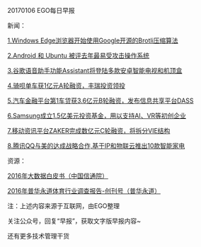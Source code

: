 20170106 EGO每日早报

新闻：

[1.Windows Edge浏览器开始使用Google开源的Brotli压缩算法](http://news.cnblogs.com/n/560417/)

[2.Android 和 Ubuntu 被评去年最易受攻击操作系统](https://www.oschina.net/news/80695/the-most-attacked-system-at-2016)

[3.谷歌语音助手功能Assistant将登陆多款安卓智能电视和机顶盒](http://news.cnblogs.com/n/560414/)

[4.骑呗单车获1亿元A轮融资，丰瑞投资领投](http://www.iyiou.com/p/37230)

[5.汽车金融平台第1车贷获3.6亿元B轮融资，发布信息共享平台DASS](http://www.iyiou.com/p/37253)

[6.Samsung成立1.5亿美元投资基金，用以支持AI、VR等初创企业](http://36kr.com/p/5061126.html?ktm_source=feed)

[7.移动资讯平台ZAKER完成数亿元C轮融资，将拆分VIE结构](http://36kr.com/p/5061134.html?ktm_source=feed)

[8.腾讯QQ与美的达成战略合作,基于IP和物联云推出10款智能家电](http://news.cnblogs.com/n/560432/)

资源：

[2016年大数据白皮书（中国信通院）](http://www.199it.com/archives/552352.html)

[2016年普华永道体育行业调查报告-创刊号（普华永道）](http://www.pwccn.com/home/chi/govt_sports_survey_aug2016_chi.html)

注：上述内容来源于互联网，由EGO整理

关注公众号，回复“早报”，获取文字版早报内容~

还有更多技术管理干货
